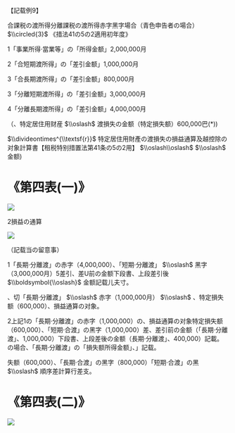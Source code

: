 【記载例9】

合課税の渡所得分離課税の渡所得赤字黑字場合（青色申告者の場合） $\\circled{3}$ 《措法41の5の2適用初年度》

1「事業所得·當業等」の「所得金额」2,000,000月

2「合短期渡所得」の「差引金额」1,000,000月

3「合長期渡所得」の「差引金额」800,000月

3「分離短期渡所得」の「差引金额」3,000,000月

4「分離長期渡所得」の「差引金额」4,000,000月

（、特定居住用财産 $\\oslash$ 渡損失の金额（特定損失额）600,000巴(\*))

$\\divideontimes^{\\textsf{r}}$ 特定居住用財產の渡損失の損益通算及越控除の对象計算書【租税特别措置法第41条の5の2用】 $\\oslash\\oslash$ $\\oslash$ 金额)

# 《第四表(一)》

![](https://www.nta.go.jp/tmp/5addb4af-72c4-4f96-8f51-926b80432798/images/1342be7308973c179065fe00da840741f1c7ea8c044110a5399c9ccb04e62c08.jpg)

2損益の通算

![](https://www.nta.go.jp/tmp/5addb4af-72c4-4f96-8f51-926b80432798/images/3d3ae127fcd15bff1f56bcc7ffa00cfc240302b4b3c027ff8a8f8aedc487ca63.jpg)

（記载当の留意事）

1「長期·分離渡」の赤字（4,000,000）、「短期·分離渡」 $\\oslash$ 黑字（3,000,000月）5差引、差U前の金额下段書、上段差引後 $\\boldsymbol{\\oslash}$ 金额記载儿夫寸。

、切「長期·分離渡」 $\\oslash$ 赤字（1,000,000月） $\\oslash$ 、特定損失额（600,000）、損益通算の对象。

2上記1の「長期·分離渡」の赤字（1,000,000）の、損益通算の对象特定損失额（600,000）、「短期·合渡」の黑字（1,000,000）差、差引前の金额（「長期·分離渡」、1,000,000）下段書、上段差後の金额（長期·分離渡」、400,000）記載。の場合、「長期·分離渡」の「損失额所得金额」、」記载。

失额（600,000）、「長期·合渡」の黑字（800,000）「短期·合渡」の黑 $\\oslash$ 順序差計算行差支。

# 《第四表(二)》

![](https://www.nta.go.jp/tmp/5addb4af-72c4-4f96-8f51-926b80432798/images/bbe16fac2b0aa0aa18c2a1b7119c307d5722352b40aa87c053283b240c118163.jpg)